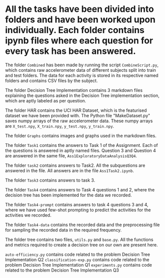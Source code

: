 # All the tasks have been divided into folders and have been worked upon individually. Each folder contains ipynb files where each question for every task has been answered.

The folder `Combined` has been made by running the script `CombineScript.py`, which contains raw accelerometer data of different subjects split into train and test folders. The data for each activity is stored in its respective named folders and contains CSV files by the subject.

The folder Decision Tree Implementation contains 3 markdown files explaining the questions asked in the Decision Tree implementation section, which are aptly labeled as per question.

The folder HAR contains the UCI HAR Dataset, which is the featurised dataset we have been provided with. The Python file "MakeDataset.py" saves numpy arrays of the raw accelerometer data. These numpy arrays are `X_test.npy`, `X_train.npy`, `y_test.npy`, `y_train.npy`.

The folder `Graphs` contains images and graphs used in the markdown files.

The folder `Task1` contains the answers to Task 1 of the Assignment. Each of the questions is answered in aptly named files. Question 3 and Question 4 are answered in the same file, `Ass1ExploratoryDataAnalysisQ3Q4`.

The folder `task2` contains answers to Task2. All the subquestions are answered in the file. All answers are in the file `Ass1Task2.ipynb`.

The folder `Task3` contains answers to task 3.

The folder `Task4` contains answers to Task 4 questions 1 and 2, where the decision tree has been implemented for the data we recorded.

The folder `Task4-prompt` contains answers to task 4 questions 3 and 4, where we have used few-shot prompting to predict the activities for the activities we recorded.

The folder `Task4-data` contains the recorded data and the preprocessing file for sampling the recorded data in the required frequency.  

The folder tree contains two files, `utils.py` and `base.py`. All the functions and metrics required to create a decision tree on our own are present here.

`auto-efficiency.py` contains code related to the problem Decision Tree Implementation Q2
`classification-exp.py` contains code related to the problem Decision Tree Implementation Q1
`experiments.py` contains code related to the problem Decision Tree Implementation Q3
